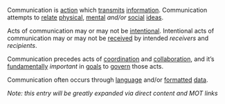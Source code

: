 Communication is [action](https://github.com/gcassel/Modular-Organization-Terminology/blob/master/terms/action.md) which [transmits](https://github.com/gcassel/Modular-Organization-Terminology/blob/master/terms/transmit.md) [information](https://github.com/gcassel/Modular-Organization-Terminology/blob/master/terms/information.md).  Communication attempts to [relate](https://github.com/gcassel/Modular-Organization-Terminology/blob/master/terms/relationship.md) [physical](https://github.com/gcassel/Modular-Organization-Terminology/blob/master/terms/physical.md), [mental](https://github.com/gcassel/Modular-Organization-Terminology/blob/master/terms/mental.md) *and/or* [social](https://github.com/gcassel/Modular-Organization-Terminology/blob/master/terms/social.md) [ideas](https://github.com/gcassel/Modular-Organization-Terminology/blob/master/terms/idea.md).
 
Acts of communication may or may not be [intentional](https://github.com/gcassel/Modular-Organization-Terminology/blob/master/terms/intention.md).  Intentional acts of communication may or may not be [received](https://github.com/gcassel/Modular-Organization-Terminology/blob/master/terms/action.md) by intended *receivers* and *recipients*.
 
Communication precedes acts of [coordination](https://github.com/gcassel/Modular-Organization-Terminology/blob/master/terms/coordination.md) and [collaboration](https://github.com/gcassel/Modular-Organization-Terminology/blob/master/terms/collaboration.md), and it’s [fundamentally](https://github.com/gcassel/Modular-Organization-Terminology/blob/master/terms/fundamental.md) *important* in [goals](https://github.com/gcassel/Modular-Organization-Terminology/blob/master/terms/goal.md) to [govern](https://github.com/gcassel/Modular-Organization-Terminology/blob/master/terms/governance.md) those acts.
 
Communication often occurs through [language](https://github.com/gcassel/Modular-Organization-Terminology/blob/master/terms/language.md) and/or [formatted](https://github.com/gcassel/Modular-Organization-Terminology/blob/master/terms/format.md) [data](https://github.com/gcassel/Modular-Organization-Terminology/blob/master/terms/data.md).  

*Note: this entry will be greatly expanded via direct content and MOT links*
